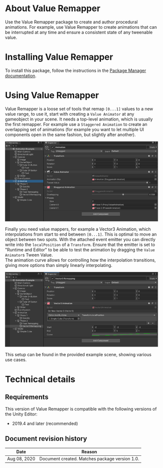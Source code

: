 # About Value Remapper

Use the Value Remapper package to create and author procedural animations. For example, use Value Remapper to create animations that can be interrupted at any time and ensure a consistent state of any tweenable value. 

# Installing Value Remapper

To install this package, follow the instructions in the [Package Manager documentation](https://docs.unity3d.com/Packages/com.unity.package-manager-ui@latest/index.html). 

<a name="UsingPackageName"></a>
# Using Value Remapper

Value Remapper is a loose set of tools that remap ``[0...1]`` values to a new value range, to use it, start with creating
a ``Value Animator`` at any gameobject in your scene. It needs a top-level animation, which is usually the first remapper.
For example use a ``Staggered Animation`` to create an overlapping set of animations (for example you want to let multiple
UI components open in the same fashion, but slightly after another).

![Basic Animation Setup](images/animation_setup.png)

Finally you need value mappers, for example a Vector3 Animation, which interpolations from start to end between ``[0...1]``.
This is optimal to move an object between two spots. With the attached event emitter you can directly write into the
``localPosition`` of a ``Transform``. Ensure that the emitter is set to "Runtime and Editor" to be able to test the
animation by dragging the ``Value Animator``s Tween Value.  
The animation curve allows for controlling how the interpolation transitions, giving more options than simply linearly
interpolating.

![nimation Example](images/animation_example.png)

This setup can be found in the provided example scene, showing various use cases.


# Technical details
## Requirements

This version of Value Remapper is compatible with the following versions of the Unity Editor:

* 2019.4 and later (recommended)

## Document revision history

| Date         | Reason                                         |
|--------------|------------------------------------------------|
| Aug 08, 2020 | Document created. Matches package version 1.0. |
